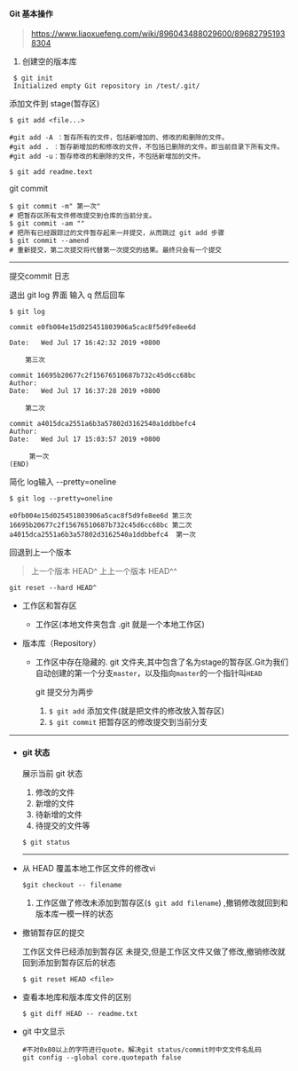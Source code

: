 



#### Git 基本操作

> https://www.liaoxuefeng.com/wiki/896043488029600/896827951938304

1. 创建空的版本库

```
 $ git init
 Initialized empty Git repository in /test/.git/
```

添加文件到 stage(暂存区)

```
$ git add <file...>

#git add -A ：暂存所有的文件，包括新增加的、修改的和删除的文件。
#git add . ：暂存新增加的和修改的文件，不包括已删除的文件。即当前目录下所有文件。
#git add -u：暂存修改的和删除的文件，不包括新增加的文件。
```

```
$ git add readme.text
```

git commit

```
$ git commit -m" 第一次"
# 把暂存区所有文件修改提交到仓库的当前分支。
$ git commit -am ""
# 把所有已经跟踪过的文件暂存起来一并提交，从而跳过 git add 步骤
$ git commit --amend
# 重新提交，第二次提交将代替第一次提交的结果。最终只会有一个提交
```

---

提交commit 日志

退出 git log 界面 输入 q 然后回车

```
$ git log

commit e0fb004e15d025451803906a5cac8f5d9fe8ee6d

Date:   Wed Jul 17 16:42:32 2019 +0800

    第三次

commit 16695b20677c2f15676510687b732c45d6cc68bc
Author: 
Date:   Wed Jul 17 16:37:28 2019 +0800

    第二次

commit a4015dca2551a6b3a57802d3162540a1ddbbefc4
Author: 
Date:   Wed Jul 17 15:03:57 2019 +0800

     第一次
(END)
```

简化 log输入 --pretty=oneline

```
$ git log --pretty=oneline

e0fb004e15d025451803906a5cac8f5d9fe8ee6d 第三次
16695b20677c2f15676510687b732c45d6cc68bc 第二次
a4015dca2551a6b3a57802d3162540a1ddbbefc4  第一次
```

回退到上一个版本

> 上一个版本    HEAD^  上上一个版本  HEAD^^

```
git reset --hard HEAD^
```



- 工作区和暂存区

    - 工作区(本地文件夹包含 .git 就是一个本地工作区)

- 版本库（Repository）

    - 工作区中存在隐藏的. git 文件夹,其中包含了名为stage的暂存区.Git为我们自动创建的第一个分支`master`，以及指向`master`的一个指针叫`HEAD` 

        git 提交分为两步

        1. `$ git add` 添加文件(就是把文件的修改放入暂存区)
        2. `$ git commit`  把暂存区的修改提交到当前分支

---

- #### git 状态

    展示当前 git 状态 

    1. 修改的文件
    2. 新增的文件
    3. 待新增的文件
    4. 待提交的文件等

    ```
    $ git status 
    ```

    ---

- 从 HEAD 覆盖本地工作区文件的修改vi

    ```
    $git checkout -- filename
    ```

    1. 工作区做了修改未添加到暂存区(`$ git add filename`) ,撤销修改就回到和版本库一模一样的状态

- 撤销暂存区的提交

    工作区文件已经添加到暂存区 未提交,但是工作区文件又做了修改,撤销修改就回到添加到暂存区后的状态

    ```
    $ git reset HEAD <file>
    ```
    
- 查看本地库和版本库文件的区别

    ```
    $ git diff HEAD -- readme.txt 
    ```

- git 中文显示

    ```
    #不对0x80以上的字符进行quote，解决git status/commit时中文文件名乱码
    git config --global core.quotepath false
    ```

    